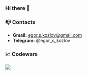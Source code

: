 ### Hi there 👋

### 📭 Contacts 
- **Gmail:** egor.s.kozlov@gmail.com
- **Telegram:** @egor_s_kozlov

### 📈 Codewars
<img src='https://www.codewars.com/users/SWEEX8/badges/large'>
